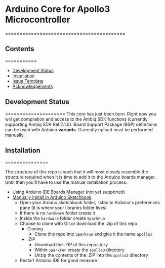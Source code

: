 # Arduino Core for Apollo3 Microcontroller
==========================================

## Contents
===========
* [Development Status]()
* [Installation]()
* [Issue Template]()
* [Acknowledgements]()

## Development Status
=====================
This core has just been born. Right now you will get compilation and access to the Ambiq SDK functions (currently supporting Ambiq SDK Rel 2.1.0). Board Support Package (BSP) definitions can be used with Arduino **variants**. Currently upload must be performed manually.

## Installation
===============

The structure of this repo is such that it will most closely resemble the structure required when it is time to add it to the Arduino boards manager. Until then you'll have to use the manual installation process.

* Using Arduino IDE Boards Manager (not yet supported)
* [Manually Install in Arduino Sketchbook]()
    * Open your Arduno sketchbook folder, listed in Arduino's preferences pane (it is where your libraries folder lives)
    * If there is no ```hardware``` folder create it
    * Inside the ```hardware``` folder create ```SparkFun```
    * Choose to clone with Git or download the .zip of this repo
        * Cloning
            * Clone this repo into ```SparkFun``` and give it the name ```apollo3```
        * .ZIP
            * Download the .ZIP of this repository
            * Within ```SparkFun``` create the ```apollo3``` directory
            * Unzip the contents of the .ZIP into the ```apollo3``` directory
    * Restart Arduino IDE for good measure